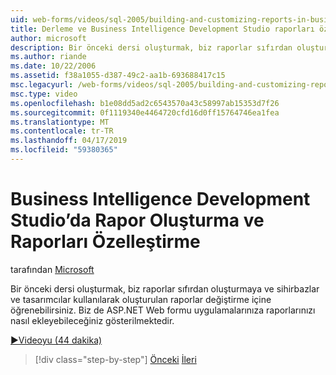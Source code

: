 ```yaml
---
uid: web-forms/videos/sql-2005/building-and-customizing-reports-in-business-intelligence-development-studio
title: Derleme ve Business Intelligence Development Studio raporları özelleştirme | Microsoft Docs
author: microsoft
description: Bir önceki dersi oluşturmak, biz raporlar sıfırdan oluşturmaya ve sihirbazlar ve tasarımcılar kullanılarak oluşturulan raporlar değiştirme içine öğrenebilirsiniz. Biz bir...
ms.author: riande
ms.date: 10/22/2006
ms.assetid: f38a1055-d387-49c2-aa1b-693688417c15
msc.legacyurl: /web-forms/videos/sql-2005/building-and-customizing-reports-in-business-intelligence-development-studio
msc.type: video
ms.openlocfilehash: b1e08dd5ad2c6543570a43c58997ab15353d7f26
ms.sourcegitcommit: 0f1119340e4464720cfd16d0ff15764746ea1fea
ms.translationtype: MT
ms.contentlocale: tr-TR
ms.lasthandoff: 04/17/2019
ms.locfileid: "59380365"
---
```

# <a name="building-and-customizing-reports-in-business-intelligence-development-studio"></a>Business Intelligence Development Studio’da Rapor Oluşturma ve Raporları Özelleştirme

tarafından [Microsoft](https://github.com/microsoft)

Bir önceki dersi oluşturmak, biz raporlar sıfırdan oluşturmaya ve sihirbazlar ve tasarımcılar kullanılarak oluşturulan raporlar değiştirme içine öğrenebilirsiniz. Biz de ASP.NET Web formu uygulamalarınıza raporlarınızı nasıl ekleyebileceğiniz gösterilmektedir.

[&#9654;Videoyu (44 dakika)](https://channel9.msdn.com/Blogs/ASP-NET-Site-Videos/building-and-customizing-reports-in-business-intelligence-development-studio)

> [!div class="step-by-step"]
> [Önceki](getting-started-with-reporting-services.md)
> [İleri](creating-and-using-stored-procedures.md)
